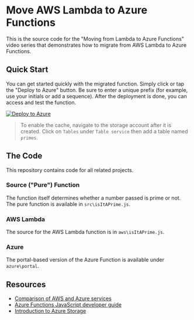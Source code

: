 # Move AWS Lambda to Azure Functions

This is the source code for the "Moving from Lambda to Azure Functions" video series that demonstrates how to migrate from AWS Lambda to Azure Functions.

## Quick Start

You can get started quickly with the migrated function. Simply click or tap the "Deploy to Azure" button. Be sure to enter a unique prefix (for example, use your initials or add a sequence). After the deployment is done, you can access and test the function.

[![Deploy to Azure](https://azuredeploy.net/deploybutton.png)](https://azuredeploy.net/)

> To enable the cache, navigate to the storage account after it is created. Click on `Tables` under `Table service` then add a table named `primes`.

## The Code

This repository contains code for all related projects.

### Source ("Pure") Function

The function itself determines whether a number passed is prime or not. The pure function is available in `src\isItAPrime.js`.

### AWS Lambda

The source for the AWS Lambda function is in `aws\isItAPrime.js`.

### Azure

The portal-based version of the Azure Function is available under `azure\portal`.

## Resources

* [Comparison of AWS and Azure services](https://docs.microsoft.com/azure/architecture/aws-professional/services?WT.mc_id=awsmigration-github-jeliknes)
* [Azure Functions JavaScript developer guide](https://docs.microsoft.com/azure/azure-functions/functions-reference-node?WT.mc_id=awsmigration-github-jeliknes)
* [Introduction to Azure Storage](https://docs.microsoft.com/azure/storage/common/storage-introduction?WT.mc_id=awsmigration-github-jeliknes)
